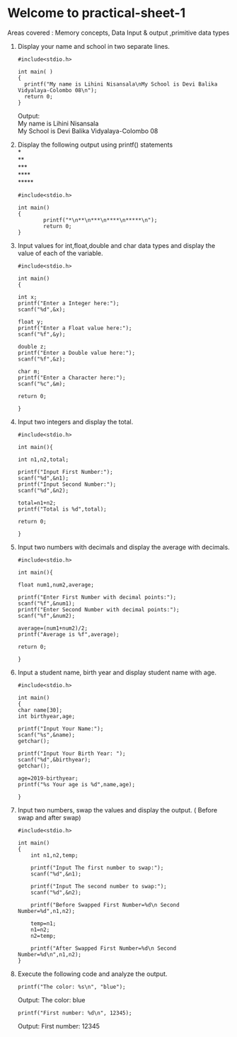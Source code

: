 # Welcome to practical-sheet-1

Areas covered : Memory concepts, Data Input & output ,primitive data types

1.	Display your name and school in two separate lines.

        #include<stdio.h> 
       
        int main( )
        {
          printf("My name is Lihini Nisansala\nMy School is Devi Balika Vidyalaya-Colombo 08\n");
          return 0;
        }
     Output:<br/>
        My name is Lihini Nisansala<br/>
        My School is Devi Balika Vidyalaya-Colombo 08
        
2.	Display the following output using printf() statements<br/>
        * <br/>
        ** <br/>
        *** <br/>
        **** <br/>
        ***** <br/>
                
        #include<stdio.h>
        
        int main()
        {
                printf("*\n**\n***\n****\n*****\n");
                return 0;
        }
         
3.	Input values for int,float,double and char data types and display the value of each of the variable.

        #include<stdio.h>
        
        int main()
        {
        
        int x;
        printf("Enter a Integer here:");
        scanf("%d",&x);
        
        float y;
        printf("Enter a Float value here:");
        scanf("%f",&y);
        
        double z;
        printf("Enter a Double value here:");
        scanf("%f",&z);

        char m;
        printf("Enter a Character here:");
        scanf("%c",&m);
        
        return 0;
        
        }

4.	Input two integers and display the total.
        
        #include<stdio.h>
        
        int main(){
        
        int n1,n2,total;
        
        printf("Input First Number:");
        scanf("%d",&n1);
        printf("Input Second Number:");
        scanf("%d",&n2);

        total=n1+n2;
        printf("Total is %d",total);
        
        return 0;
        
        }
        
5.	Input two numbers with decimals and display the average with decimals.
        
        #include<stdio.h>
        
        int main(){
        
        float num1,num2,average;
        
        printf("Enter First Number with decimal points:");
        scanf("%f",&num1);
        printf("Enter Second Number with decimal points:");
        scanf("%f",&num2);
        
        average=(num1+num2)/2;
        printf("Average is %f",average);
        
        return 0;
        
        }

6.	Input a student name, birth year and display student name with age.

        #include<stdio.h>
        
        int main()
        {
        char name[30];
        int birthyear,age;
        
        printf("Input Your Name:");
        scanf("%s",&name);
        getchar();
        
        printf("Input Your Birth Year: ");
        scanf("%d",&birthyear);
        getchar();
        
        age=2019-birthyear;
        printf("%s Your age is %d",name,age);
        
        }
        
7.	Input two numbers, swap the values and display the output. ( Before swap and after swap)
        
        #include<stdio.h>
        
        int main()
        {
            int n1,n2,temp;
            
            printf("Input The first number to swap:");
            scanf("%d",&n1);
            
            printf("Input The second number to swap:");
            scanf("%d",&n2);

            printf("Before Swapped First Number=%d\n Second Number=%d",n1,n2);
            
            temp=n1;
            n1=n2;
            n2=temp;
            
            printf("After Swapped First Number=%d\n Second Number=%d\n",n1,n2);
        }
        
8.	Execute the following code and analyze the output.
        
        printf("The color: %s\n", "blue");   
     Output: 
     The color: blue
     
        printf("First number: %d\n", 12345);
      Output:
      First number: 12345
      
        
